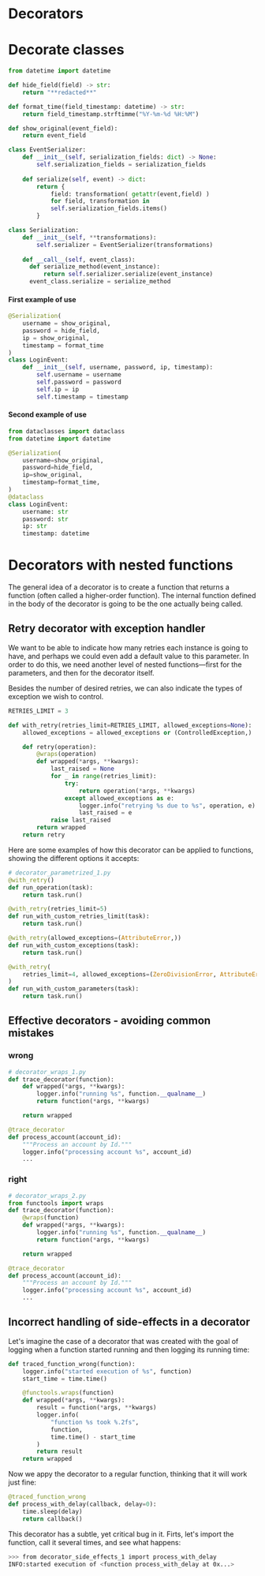 # Decorators

# Decorate classes

```python
from datetime import datetime

def hide_field(field) -> str:
    return "**redacted**"

def format_time(field_timestamp: datetime) -> str:
    return field_timestamp.strftimme("%Y-%m-%d %H:%M")

def show_original(event_field):
    return event_field

class EventSerializer:
    def __init__(self, serialization_fields: dict) -> None:
        self.serialization_fields = serialization_fields
    
    def serialize(self, event) -> dict:
        return {
            field: transformation( getattr(event,field) )
            for field, transformation in 
            self.serialization_fields.items()
        }

class Serialization:
    def __init__(self, **transformations):
        self.serializer = EventSerializer(transformations)
    
    def __call__(self, event_class):
      def serialize_method(event_instance):
          return self.serializer.serialize(event_instance)
      event_class.serialize = serialize_method
```

#### First example of use

```python
@Serialization(
    username = show_original,
    password = hide_field,
    ip = show_original,
    timestamp = format_time
)
class LoginEvent:
    def __init__(self, username, password, ip, timestamp):
        self.username = username
        self.password = password
        self.ip = ip
        self.timestamp = timestamp
```

#### Second example of use

```python
from dataclasses import dataclass
from datetime import datetime

@Serialization(
    username=show_original,
    password=hide_field,
    ip=show_original,
    timestamp=format_time,
)
@dataclass
class LoginEvent:
    username: str
    password: str
    ip: str
    timestamp: datetime
```

# Decorators with nested functions

The general idea of a decorator is to create a function that returns a function (often called a higher-order function). The internal function defined in the body of the decorator is going to be the one actually being called.

## Retry decorator with exception handler

We want to be able to indicate how many retries each instance is going to have, and perhaps we could even add a default value to this parameter. In order to do this, we need another level of nested functions—first for the parameters, and then for the decorator itself.

Besides the number of desired retries, we can also indicate the types of exception we wish to control.

```python
RETRIES_LIMIT = 3

def with_retry(retries_limit=RETRIES_LIMIT, allowed_exceptions=None):
    allowed_exceptions = allowed_exceptions or (ControlledException,)

    def retry(operation):
        @wraps(operation)
        def wrapped(*args, **kwargs):
            last_raised = None
            for _ in range(retries_limit):
                try:
                    return operation(*args, **kwargs)
                except allowed_exceptions as e:
                    logger.info("retrying %s due to %s", operation, e)
                    last_raised = e
            raise last_raised
        return wrapped
    return retry
```

Here are some examples of how this decorator can be applied to functions, showing the different options it accepts:

```python
# decorator_parametrized_1.py
@with_retry()
def run_operation(task):
    return task.run()

@with_retry(retries_limit=5)
def run_with_custom_retries_limit(task):
    return task.run()

@with_retry(allowed_exceptions=(AttributeError,))
def run_with_custom_exceptions(task):
    return task.run()

@with_retry(
    retries_limit=4, allowed_exceptions=(ZeroDivisionError, AttributeError)
)
def run_with_custom_parameters(task):
    return task.run()
```

## Effective decorators - avoiding common mistakes

### wrong

```python
# decorator_wraps_1.py
def trace_decorator(function):
    def wrapped(*args, **kwargs):
        logger.info("running %s", function.__qualname__)
        return function(*args, **kwargs)

    return wrapped

@trace_decorator
def process_account(account_id):
    """Process an account by Id."""
    logger.info("processing account %s", account_id)
    ...
```

### right

```python
# decorator_wraps_2.py
from functools import wraps
def trace_decorator(function):
    @wraps(function)
    def wrapped(*args, **kwargs):
        logger.info("running %s", function.__qualname__)
        return function(*args, **kwargs)

    return wrapped

@trace_decorator
def process_account(account_id):
    """Process an account by Id."""
    logger.info("processing account %s", account_id)
    ...

```
## Incorrect handling of side-effects in a decorator

Let's imagine the case of a decorator that was created with the goal of logging when a function started running and then logging its running time:

```python
def traced_function_wrong(function):
    logger.info("started execution of %s", function)
    start_time = time.time()

    @functools.wraps(function)
    def wrapped(*args, **kwargs):
        result = function(*args, **kwargs)
        logger.info(
            "function %s took %.2fs",
            function,
            time.time() - start_time
        )
        return result
    return wrapped
```

Now we appy the decorator to a regular function, thinking that it will work just fine:
```python
@traced_function_wrong
def process_with_delay(callback, delay=0):
    time.sleep(delay)
    return callback()
```

This decorator has a subtle, yet critical bug in it. Firts, let's import the function, call it several times, and see what happens: 

```bash
>>> from decorator_side_effects_1 import process_with_delay
INFO:started execution of <function process_with_delay at 0x...>
```
